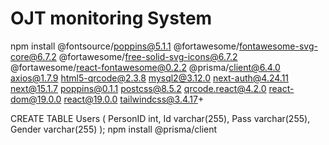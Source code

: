 # OJT monitoring  System
npm install @fontsource/poppins@5.1.1 @fortawesome/fontawesome-svg-core@6.7.2 @fortawesome/free-solid-svg-icons@6.7.2 @fortawesome/react-fontawesome@0.2.2 @prisma/client@6.4.0 axios@1.7.9 html5-qrcode@2.3.8 mysql2@3.12.0 next-auth@4.24.11 next@15.1.7 poppins@0.1.1 postcss@8.5.2 qrcode.react@4.2.0 react-dom@19.0.0 react@19.0.0 tailwindcss@3.4.17+

CREATE TABLE Users (
    PersonID int,
    Id varchar(255),
    Pass varchar(255),
    Gender varchar(255)
);
npm install @prisma/client 

